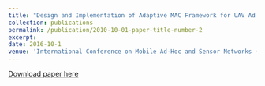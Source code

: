 ```yaml
---
title: "Design and Implementation of Adaptive MAC Framework for UAV Ad Hoc Networks"
collection: publications
permalink: /publication/2010-10-01-paper-title-number-2
excerpt: 
date: 2016-10-1
venue: 'International Conference on Mobile Ad-Hoc and Sensor Networks (MSN)'
---
```


[Download paper here](http://weijunalexwang.github.io/files/07950233.pdf)
